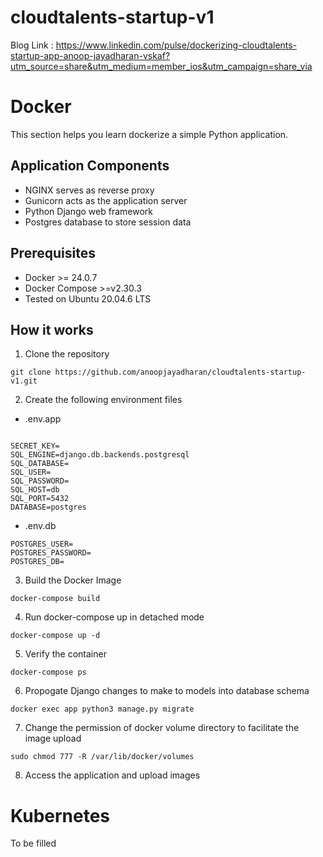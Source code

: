 # cloudtalents-startup-v1

Blog Link : https://www.linkedin.com/pulse/dockerizing-cloudtalents-startup-app-anoop-jayadharan-vskaf?utm_source=share&utm_medium=member_ios&utm_campaign=share_via

# Docker
This section helps you learn dockerize a simple Python application.

## Application Components

* NGINX serves as reverse proxy
* Gunicorn acts as the application server
* Python Django web framework
* Postgres database to store session data

## Prerequisites
- Docker >= 24.0.7
- Docker Compose >=v2.30.3
- Tested on Ubuntu 20.04.6 LTS

## How it works

1. Clone the repository
```
git clone https://github.com/anoopjayadharan/cloudtalents-startup-v1.git
```

2. Create the following environment files

- .env.app
```

SECRET_KEY=
SQL_ENGINE=django.db.backends.postgresql
SQL_DATABASE=
SQL_USER=
SQL_PASSWORD=
SQL_HOST=db
SQL_PORT=5432
DATABASE=postgres
```
- .env.db
```
POSTGRES_USER=
POSTGRES_PASSWORD=
POSTGRES_DB=
```


3. Build the Docker Image
```
docker-compose build
```

4. Run docker-compose up in detached mode
```
docker-compose up -d
```

5. Verify the container
```
docker-compose ps
```

6. Propogate Django changes to make to models into database schema
```
docker exec app python3 manage.py migrate
```

7. Change the permission of docker volume directory to facilitate the image upload
```
sudo chmod 777 -R /var/lib/docker/volumes
```

8. Access the application and upload images

# Kubernetes
To be filled
